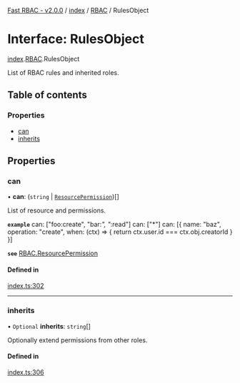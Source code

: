 [Fast RBAC - v2.0.0](../README.md) / [index](../modules/index.md) / [RBAC](../modules/index.RBAC.md) / RulesObject

# Interface: RulesObject

[index](../modules/index.md).[RBAC](../modules/index.RBAC.md).RulesObject

List of RBAC rules and inherited roles.

## Table of contents

### Properties

- [can](index.RBAC.RulesObject.md#can)
- [inherits](index.RBAC.RulesObject.md#inherits)

## Properties

### can

• **can**: (`string` \| [`ResourcePermission`](index.RBAC.ResourcePermission.md))[]

List of resource and permissions.

**`example`**
can: ["foo:create", "bar:*", "*:read"]
can: ["*"]
can: [{
name: "baz",
operation: "create",
when: (ctx) => {
return ctx.user.id === ctx.obj.creatorId
}
}]

**`see`** [RBAC.ResourcePermission](index.RBAC.ResourcePermission.md)

#### Defined in

[index.ts:302](https://github.com/SkeLLLa/fast-rbac/blob/5bc3a55/src/index.ts#L302)

---

### inherits

• `Optional` **inherits**: `string`[]

Optionally extend permissions from other roles.

#### Defined in

[index.ts:306](https://github.com/SkeLLLa/fast-rbac/blob/5bc3a55/src/index.ts#L306)
